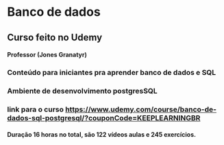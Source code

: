 # Banco de dados 
## Curso feito no Udemy 
#### Professor (Jones Granatyr)  
### Conteúdo para iniciantes pra aprender banco de dados e SQL
### Ambiente de desenvolvimento postgresSQL 
### link para o curso https://www.udemy.com/course/banco-de-dados-sql-postgresql/?couponCode=KEEPLEARNINGBR
#### Duração 16 horas no total, são 122 vídeos aulas e 245 exercícios. 

